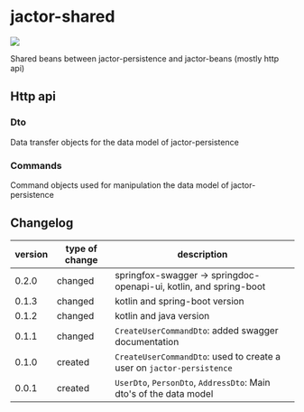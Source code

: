 # jactor-shared
![](https://github.com/jactor-rises/jactor-shared/workflows/deploy%20maven%20artifact/badge.svg)

Shared beans between jactor-persistence and jactor-beans (mostly http api)

## Http api

### Dto
Data transfer objects for the data model of jactor-persistence

### Commands
Command objects used for manipulation the data model of jactor-persistence

## Changelog
version | type of change | description
--------|----------------|------------------------
  0.2.0 | changed        | springfox-swagger -> springdoc-openapi-ui, kotlin, and spring-boot
  0.1.3 | changed        | kotlin and spring-boot version
  0.1.2 | changed        | kotlin and java version
  0.1.1 | changed        | `CreateUserCommandDto`: added swagger documentation
  0.1.0 | created        | `CreateUserCommandDto`: used to create a user on `jactor-persistence`
  0.0.1 | created        | `UserDto`, `PersonDto`, `AddressDto`: Main dto's of the data model
